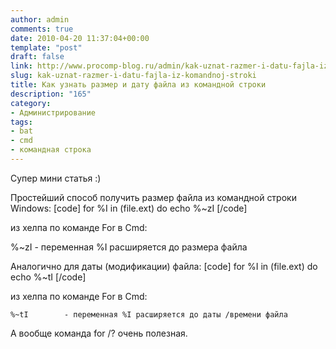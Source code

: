 ```yaml
---
author: admin
comments: true
date: 2010-04-20 11:37:04+00:00
template: "post"
draft: false
link: http://www.procomp-blog.ru/admin/kak-uznat-razmer-i-datu-fajla-iz-komandnoj-stroki/
slug: kak-uznat-razmer-i-datu-fajla-iz-komandnoj-stroki
title: Как узнать размер и дату файла из командной строки
description: "165"
category:
- Администрирование
tags:
- bat
- cmd
- командная строка
---
```


Супер мини статья :)

Простейший способ получить размер файла из командной строки Windows:
[code]
for %I in (file.ext) do echo %~zI
[/code]

из хелпа по команде For в Cmd:


  %~zI        - переменная %I расширяется до размера файла


Аналогично для даты (модификации) файла:
[code]
for %I in (file.ext) do echo %~tI
[/code]

из хелпа по команде For в Cmd:


    %~tI        - переменная %I расширяется до даты /времени файла


А вообще команда for /? очень полезная.
